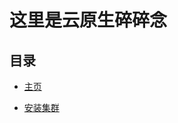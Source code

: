 # 这里是云原生碎碎念

## 目录

- [主页](https://github.com/yokaimeow/cloudnative)

- [安装集群](https://github.com/yokaimeow/cloudnative/tree/main/cmds/k8s-install)